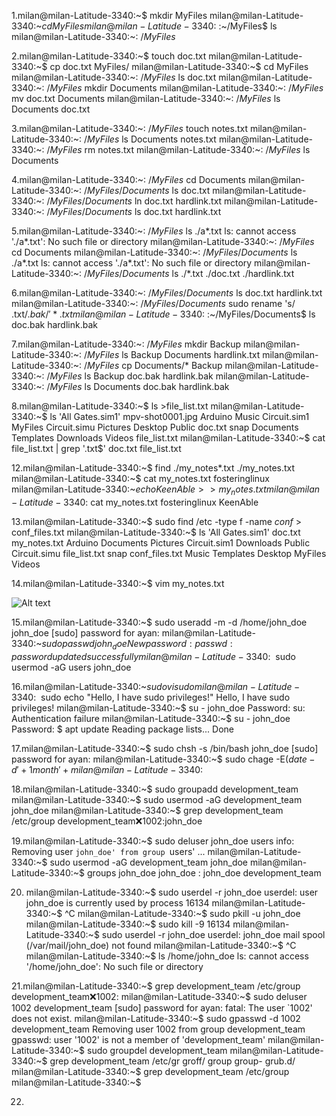 1.milan@milan-Latitude-3340:~$ mkdir MyFiles
  milan@milan-Latitude-3340:~$cd MyFiles
  milan@milan-Latitude-3340:~$:~/MyFiles$ ls
  milan@milan-Latitude-3340:~$:~/MyFiles$


2.milan@milan-Latitude-3340:~$ touch doc.txt
  milan@milan-Latitude-3340:~$ cp doc.txt MyFiles/
  milan@milan-Latitude-3340:~$ cd MyFiles
  milan@milan-Latitude-3340:~$:~/MyFiles$ ls
  doc.txt
  milan@milan-Latitude-3340:~$:~/MyFiles$ mkdir Documents
  milan@milan-Latitude-3340:~$:~/MyFiles$ mv doc.txt Documents
  milan@milan-Latitude-3340:~$:~/MyFiles$ ls Documents
  doc.txt


3.milan@milan-Latitude-3340:~$:~/MyFiles$ touch notes.txt
  milan@milan-Latitude-3340:~$:~/MyFiles$ ls
  Documents  notes.txt
  milan@milan-Latitude-3340:~$:~/MyFiles$ rm notes.txt 
  milan@milan-Latitude-3340:~$:~/MyFiles$ ls
  Documents


4.milan@milan-Latitude-3340:~$:~/MyFiles$ cd Documents
  milan@milan-Latitude-3340:~$:~/MyFiles/Documents$ ls
  doc.txt
  milan@milan-Latitude-3340:~$:~/MyFiles/Documents$ ln doc.txt
  hardlink.txt
  milan@milan-Latitude-3340:~$:~/MyFiles/Documents$ ls
  doc.txt  hardlink.txt


5.milan@milan-Latitude-3340:~$:~/MyFiles$ ls ./a*.txt
  ls: cannot access './a*.txt': No such file or directory
  milan@milan-Latitude-3340:~$:~/MyFiles$ cd Documents
  milan@milan-Latitude-3340:~$:~/MyFiles/Documents$ ls ./a*.txt
  ls: cannot access './a*.txt': No such file or directory
  milan@milan-Latitude-3340:~$:~/MyFiles/Documents$ ls ./*.txt
  ./doc.txt  ./hardlink.txt

6.milan@milan-Latitude-3340:~$:~/MyFiles/Documents$ ls
  doc.txt  hardlink.txt
  milan@milan-Latitude-3340:~$:~/MyFiles/Documents$ sudo rename 's/   
  \.txt$/.bak/' *.txt
  milan@milan-Latitude-3340:~$:~/MyFiles/Documents$ ls
  doc.bak  hardlink.bak

7.milan@milan-Latitude-3340:~$:~/MyFiles$ mkdir Backup
  milan@milan-Latitude-3340:~$:~/MyFiles$ ls
  Backup  Documents  hardlink.txt
  milan@milan-Latitude-3340:~$:~/MyFiles$ cp Documents/* Backup
  milan@milan-Latitude-3340:~$:~/MyFiles$ ls Backup
  doc.bak  hardlink.bak
  milan@milan-Latitude-3340:~$:~/MyFiles$ ls Documents
  doc.bak  hardlink.bak


8.milan@milan-Latitude-3340:~$ ls >file_list.txt
  milan@milan-Latitude-3340:~$ ls
  'All Gates.sim1'   mpv-shot0001.jpg
  Arduino           Music
  Circuit.sim1      MyFiles
  Circuit.simu      Pictures
  Desktop           Public
  doc.txt           snap
  Documents         Templates
  Downloads         Videos
  file_list.txt
  milan@milan-Latitude-3340:~$ cat file_list.txt | grep '\.txt$'
  doc.txt
  file_list.txt


12.milan@milan-Latitude-3340:~$ find ./my_notes*.txt
  ./my_notes.txt
   milan@milan-Latitude-3340:~$ cat my_notes.txt
   fosteringlinux
  milan@milan-Latitude-3340:~$echo KeenAble >>my_notes.txt 
  milan@milan-Latitude-3340:~$cat my_notes.txt 
  fosteringlinux
  KeenAble

13.milan@milan-Latitude-3340:~$ sudo find /etc -type f -name *conf* > 
   conf_files.txt
   milan@milan-Latitude-3340:~$ ls
   'All Gates.sim1'   doc.txt         my_notes.txt
   Arduino           Documents       Pictures
   Circuit.sim1      Downloads       Public
   Circuit.simu      file_list.txt   snap
   conf_files.txt    Music           Templates
   Desktop           MyFiles         Videos


14.milan@milan-Latitude-3340:~$ vim my_notes.txt

   ![Alt text](<Screenshot from 2024-02-04 17-36-25-1.png>)

15.milan@milan-Latitude-3340:~$ sudo useradd -m -d /home/john_doe 
   john_doe
   [sudo] password for ayan: 
   milan@milan-Latitude-3340:~$sudo passwd john_doe 
   New password:
   passwd: password updated successfully
   milan@milan-Latitude-3340:~$ sudo usermod -aG users john_doe 


16.milan@milan-Latitude-3340:~$sudo visudo
   milan@milan-Latitude-3340:~$ sudo echo "Hello, I have sudo 
   privileges!"
   Hello, I have sudo privileges!
   milan@milan-Latitude-3340:~$ su - john_doe 
   Password: 
   su: Authentication failure
   milan@milan-Latitude-3340:~$ su - john_doe 
   Password: 
   $ apt update
   Reading package lists... Done


17.milan@milan-Latitude-3340:~$ sudo chsh -s /bin/bash john_doe 
   [sudo] password for ayan: 
   milan@milan-Latitude-3340:~$ sudo chage -E$(date -d '+1month' +%d-
   %m-%Y) john_doe 
   milan@milan-Latitude-3340:~$


18.milan@milan-Latitude-3340:~$ sudo groupadd development_team
   milan@milan-Latitude-3340:~$ sudo usermod -aG development_team 
   john_doe 
   milan@milan-Latitude-3340:~$ grep development_team /etc/group
   development_team:x:1002:john_doe



19.milan@milan-Latitude-3340:~$ sudo deluser john_doe users
   info: Removing user `john_doe' from group `users' ...
  milan@milan-Latitude-3340:~$ sudo usermod -aG development_team 
  john_doe 
   milan@milan-Latitude-3340:~$ groups john_doe 
   john_doe : john_doe development_team


20. milan@milan-Latitude-3340:~$ sudo userdel -r john_doe 
    userdel: user john_doe is currently used by process 16134
    milan@milan-Latitude-3340:~$ ^C
    milan@milan-Latitude-3340:~$ sudo pkill -u john_doe
    milan@milan-Latitude-3340:~$ sudo kill -9 16134
    milan@milan-Latitude-3340:~$ sudo userdel -r john_doe 
    userdel: john_doe mail spool (/var/mail/john_doe) not found
    milan@milan-Latitude-3340:~$ ^C
    milan@milan-Latitude-3340:~$ ls /home/john_doe
    ls: cannot access '/home/john_doe': No such file or directory

21.milan@milan-Latitude-3340:~$ grep development_team /etc/group
   development_team:x:1002:
   milan@milan-Latitude-3340:~$ sudo deluser 1002 development_team
   [sudo] password for ayan: 
   fatal: The user `1002' does not exist.
   milan@milan-Latitude-3340:~$ sudo gpasswd -d 1002 development_team 
   Removing user 1002 from group development_team
   gpasswd: user '1002' is not a member of 'development_team'
   milan@milan-Latitude-3340:~$ sudo groupdel development_team 
   milan@milan-Latitude-3340:~$ grep development_team /etc/gr
   groff/  group   group-  grub.d/ 
   milan@milan-Latitude-3340:~$ grep development_team /etc/group
   milan@milan-Latitude-3340:~$


22.






































